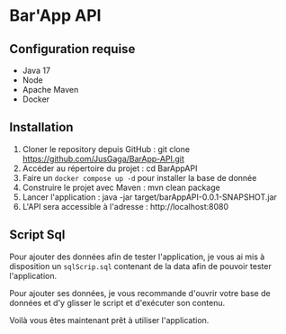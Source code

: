 # Bar'App API

## Configuration requise

- Java 17
- Node
- Apache Maven
- Docker

## Installation

1. Cloner le repository depuis GitHub : git clone https://github.com/JusGaga/BarApp-API.git
2. Accéder au répertoire du projet : cd BarAppAPI
3. Faire un `docker compose up -d` pour installer la base de donnée
4. Construire le projet avec Maven : mvn clean package
5. Lancer l'application : java -jar target/barAppAPI-0.0.1-SNAPSHOT.jar
6. L'API sera accessible à l'adresse : http://localhost:8080

## Script Sql

Pour ajouter des données afin de tester l'application, je vous ai mis à disposition un `sqlScrip.sql` contenant de la data afin de pouvoir tester l'application.

Pour ajouter ses données, je vous recommande d'ouvrir votre base de données et d'y glisser le script et d'exécuter son contenu.

Voilà vous êtes maintenant prêt à utiliser l'application.

